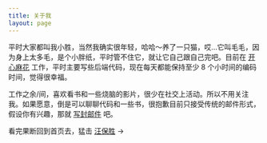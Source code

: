 ```yaml
---
title: 关于我
layout: page
---
```


平时大家都叫我小胜，当然我确实很年轻，哈哈～养了一只猫，哎...它叫毛毛，因为身上太多毛，是个小胖纸，平时管不住它，就让它自己跟自己完吧。目前在 <a href="http://kaixinmahua.com.cn/" target='_blank'>开心麻花</a> 工作，平时主要写些后端代码，现在每天都能保持至少 8 个小时间的编码时间，觉得很幸福。

工作之余/间，喜欢看书和一些烧脑的影片，很少在社交上活动。所以不用关注我。如果愿意，倒是可以聊聊代码和一些书，很抱歉目前只接受传统的邮件形式，假设你有兴趣，那就 <a href="mailto:sheng@websay.me" target='_blank'>写封邮件</a> 吧。

看完果断回到首页去，猛击 [汪保胜](http://websay.me/) →
